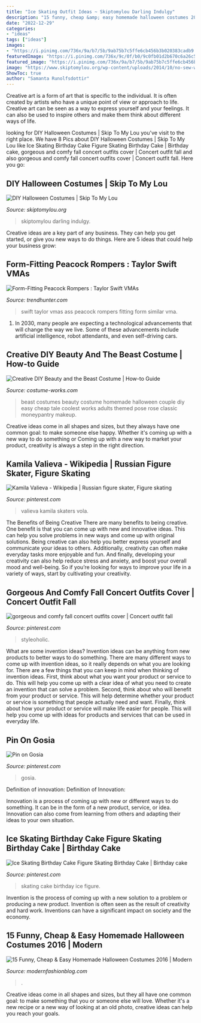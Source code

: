 ```yaml
---
title: "Ice Skating Outfit Ideas ~ Skiptomylou Darling Indulgy"
description: "15 funny, cheap &amp; easy homemade halloween costumes 2016"
date: "2022-12-29"
categories:
- "ideas"
tags: ["ideas"]
images:
- "https://i.pinimg.com/736x/9a/b7/5b/9ab75b7c5ffe6cb456b3b020383cadb9.jpg"
featuredImage: "https://i.pinimg.com/736x/9c/0f/b0/9c0fb01d2b670c6a26c54c855831d884.jpg"
featured_image: "https://i.pinimg.com/736x/9a/b7/5b/9ab75b7c5ffe6cb456b3b020383cadb9.jpg"
image: "https://www.skiptomylou.org/wp-content/uploads/2014/10/no-sew-witch-costume-skiptomylou-2.jpg"
ShowToc: true
author: "Samanta Runolfsdottir"
---
```



Creative art is a form of art that is specific to the individual. It is often created by artists who have a unique point of view or approach to life. Creative art can be seen as a way to express yourself and your feelings. It can also be used to inspire others and make them think about different ways of life.

	

		
looking for DIY Halloween Costumes | Skip To My Lou you've visit to the right place. We have 8 Pics about DIY Halloween Costumes | Skip To My Lou like Ice Skating Birthday Cake Figure Skating Birthday Cake | Birthday cake, gorgeous and comfy fall concert outfits cover | Concert outfit fall and also gorgeous and comfy fall concert outfits cover | Concert outfit fall. Here you go:
		
    
## DIY Halloween Costumes | Skip To My Lou

<img loading=lazy src="https://www.skiptomylou.org/wp-content/uploads/2014/10/no-sew-witch-costume-skiptomylou-2.jpg" onerror="this.onerror=null;this.src='https://tse1.mm.bing.net/th?id=OIP.AhDGPe4bvhuPCkiKD5YMPwHaLH&amp;pid=15.1';" alt="DIY Halloween Costumes | Skip To My Lou">

_Source: skiptomylou.org_

>skiptomylou darling indulgy. 

	

Creative ideas are a key part of any business. They can help you get started, or give you new ways to do things. Here are 5 ideas that could help your business grow:

    
## Form-Fitting Peacock Rompers : Taylor Swift VMAs

<img loading=lazy src="http://cdn.trendhunterstatic.com/thumbs/taylor-swift-vmas.jpeg" onerror="this.onerror=null;this.src='https://tse3.mm.bing.net/th?id=OIP.b7xyMLek4B9LLTMw13HtWQHaLT&amp;pid=15.1';" alt="Form-Fitting Peacock Rompers : Taylor Swift VMAs">

_Source: trendhunter.com_

>swift taylor vmas ass peacock rompers fitting form similar vma. 

	

1. In 2030, many people are expecting a technological advancements that will change the way we live. Some of these advancements include artificial intelligence, robot attendants, and even self-driving cars. 

    
## Creative DIY Beauty And The Beast Costume | How-to Guide

<img loading=lazy src="https://photos.costume-works.com/full/beauty_and_the_beast38.jpg" onerror="this.onerror=null;this.src='https://tse2.mm.bing.net/th?id=OIP.iFzJJQxrtzug9E5rCS_FYAHaJ3&amp;pid=15.1';" alt="Creative DIY Beauty and the Beast Costume | How-to Guide">

_Source: costume-works.com_

>beast costumes beauty costume homemade halloween couple diy easy cheap tale coolest works adults themed pose rose classic moneypantry makeup. 

	

Creative ideas come in all shapes and sizes, but they always have one common goal: to make someone else happy. Whether it's coming up with a new way to do something or Coming up with a new way to market your product, creativity is always a step in the right direction.

    
## Kamila Valieva - Wikipedia | Russian Figure Skater, Figure Skating

<img loading=lazy src="https://i.pinimg.com/736x/9c/0f/b0/9c0fb01d2b670c6a26c54c855831d884.jpg" onerror="this.onerror=null;this.src='https://tse1.mm.bing.net/th?id=OIP.MvUHSB-lofK5abOXSjK0yQAAAA&amp;pid=15.1';" alt="Kamila Valieva - Wikipedia | Russian figure skater, Figure skating">

_Source: pinterest.com_

>valieva kamila skaters vola. 

	

The Benefits of Being Creative
There are many benefits to being creative. One benefit is that you can come up with new and innovative ideas. This can help you solve problems in new ways and come up with original solutions. Being creative can also help you better express yourself and communicate your ideas to others. Additionally, creativity can often make everyday tasks more enjoyable and fun. And finally, developing your creativity can also help reduce stress and anxiety, and boost your overall mood and well-being. So if you’re looking for ways to improve your life in a variety of ways, start by cultivating your creativity.

    
## Gorgeous And Comfy Fall Concert Outfits Cover | Concert Outfit Fall

<img loading=lazy src="https://i.pinimg.com/736x/13/20/ab/1320ab93941513e9049c66fbc745063d.jpg" onerror="this.onerror=null;this.src='https://tse2.mm.bing.net/th?id=OIP.xEbYCoWfyOC2n_OpiIF9vgHaLG&amp;pid=15.1';" alt="gorgeous and comfy fall concert outfits cover | Concert outfit fall">

_Source: pinterest.com_

>styleoholic. 

	

What are some invention ideas?
Invention ideas can be anything from new products to better ways to do something. There are many different ways to come up with invention ideas, so it really depends on what you are looking for. There are a few things that you can keep in mind when thinking of invention ideas. 
First, think about what you want your product or service to do. This will help you come up with a clear idea of what you need to create an invention that can solve a problem. Second, think about who will benefit from your product or service. This will help determine whether your product or service is something that people actually need and want. Finally, think about how your product or service will make life easier for people. This will help you come up with ideas for products and services that can be used in everyday life.

    
## Pin On Gosia

<img loading=lazy src="https://i.pinimg.com/736x/42/c2/7a/42c27a474baf5633b36a0bb5566907fc.jpg" onerror="this.onerror=null;this.src='https://tse3.mm.bing.net/th?id=OIP.taRmqEOV5ifK5TkT54NMsQHaPE&amp;pid=15.1';" alt="Pin on Gosia">

_Source: pinterest.com_

>gosia. 

	

Definition of innovation:
Definition of Innovation: 

Innovation is a process of coming up with new or different ways to do something. It can be in the form of a new product, service, or idea. Innovation can also come from learning from others and adapting their ideas to your own situation.

    
## Ice Skating Birthday Cake Figure Skating Birthday Cake | Birthday Cake

<img loading=lazy src="https://i.pinimg.com/736x/9a/b7/5b/9ab75b7c5ffe6cb456b3b020383cadb9.jpg" onerror="this.onerror=null;this.src='https://tse2.mm.bing.net/th?id=OIP.1zNxpOrbjSZQjFGCWNneXAHaJ3&amp;pid=15.1';" alt="Ice Skating Birthday Cake Figure Skating Birthday Cake | Birthday cake">

_Source: pinterest.com_

>skating cake birthday ice figure. 

	

Invention is the process of coming up with a new solution to a problem or producing a new product. Invention is often seen as the result of creativity and hard work. Inventions can have a significant impact on society and the economy.

    
## 15 Funny, Cheap &amp; Easy Homemade Halloween Costumes 2016 | Modern

<img loading=lazy src="https://modernfashionblog.com/wp-content/uploads/2016/08/15-Funny-Cheap-Easy-Homemade-Halloween-Costumes-2016-11.jpg" onerror="this.onerror=null;this.src='https://tse2.mm.bing.net/th?id=OIP.v6EzkZUiNZNQRQTkvrXFWAHaJ4&amp;pid=15.1';" alt="15 Funny, Cheap &amp; Easy Homemade Halloween Costumes 2016 | Modern">

_Source: modernfashionblog.com_

>. 

	

Creative ideas come in all shapes and sizes, but they all have one common goal: to make something that you or someone else will love. Whether it's a new recipe or a new way of looking at an old photo, creative ideas can help you reach your goals.

